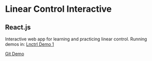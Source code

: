 # Linear Control Interactive
<h2>React.js</h2>
Interactive web app for learning and practicing linear control.
Running demos in:
<a href="https://lnctrl.mehrzadco.com">Lnctrl Demo 1</a>

<a href="https://pya-h.github.io/lnctrl">Git Demo</a>